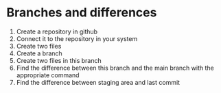 # Branches and differences
1. Create a repository in github
2. Connect it to the repository in your system
3. Create two files
4. Create a branch 
5. Create two files in this branch
6.  Find the difference between this branch and the main branch with the appropriate command
7. Find the difference between staging area and last commit

